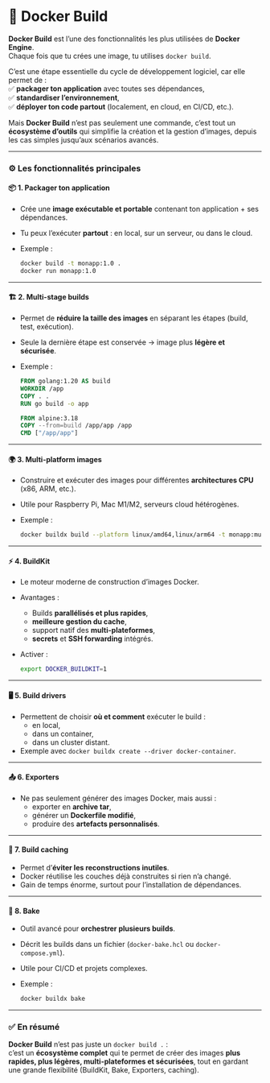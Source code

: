 # 🐳 Docker Build

**Docker Build** est l’une des fonctionnalités les plus utilisées de **Docker Engine**.\
Chaque fois que tu crées une image, tu utilises `docker build`.

C’est une étape essentielle du cycle de développement logiciel, car elle permet de :\
✅ **packager ton application** avec toutes ses dépendances,\
✅ **standardiser l’environnement**,\
✅ **déployer ton code partout** (localement, en cloud, en CI/CD, etc.).

Mais **Docker Build** n’est pas seulement une commande, c’est tout un **écosystème d’outils** qui simplifie la création et la gestion d’images, depuis les cas simples jusqu’aux scénarios avancés.

***

### ⚙️ Les fonctionnalités principales

#### 📦 1. Packager ton application

* Crée une **image exécutable et portable** contenant ton application + ses dépendances.
* Tu peux l’exécuter **partout** : en local, sur un serveur, ou dans le cloud.
*   Exemple :

    ```bash
    docker build -t monapp:1.0 .
    docker run monapp:1.0
    ```

***

#### 🏗️ 2. Multi-stage builds

* Permet de **réduire la taille des images** en séparant les étapes (build, test, exécution).
* Seule la dernière étape est conservée → image plus **légère et sécurisée**.
*   Exemple :

    ```dockerfile
    FROM golang:1.20 AS build
    WORKDIR /app
    COPY . .
    RUN go build -o app

    FROM alpine:3.18
    COPY --from=build /app/app /app
    CMD ["/app/app"]
    ```

***

#### 🌍 3. Multi-platform images

* Construire et exécuter des images pour différentes **architectures CPU** (x86, ARM, etc.).
* Utile pour Raspberry Pi, Mac M1/M2, serveurs cloud hétérogènes.
*   Exemple :

    ```bash
    docker buildx build --platform linux/amd64,linux/arm64 -t monapp:multi .
    ```

***

#### ⚡ 4. BuildKit

* Le moteur moderne de construction d’images Docker.
* Avantages :
  * Builds **parallélisés et plus rapides**,
  * **meilleure gestion du cache**,
  * support natif des **multi-plateformes**,
  * **secrets** et **SSH forwarding** intégrés.
*   Activer :

    ```bash
    export DOCKER_BUILDKIT=1
    ```

***

#### 🖥️ 5. Build drivers

* Permettent de choisir **où et comment** exécuter le build :
  * en local,
  * dans un container,
  * dans un cluster distant.
* Exemple avec `docker buildx create --driver docker-container`.

***

#### 📤 6. Exporters

* Ne pas seulement générer des images Docker, mais aussi :
  * exporter en **archive tar**,
  * générer un **Dockerfile modifié**,
  * produire des **artefacts personnalisés**.

***

#### 🔄 7. Build caching

* Permet d’**éviter les reconstructions inutiles**.
* Docker réutilise les couches déjà construites si rien n’a changé.
* Gain de temps énorme, surtout pour l’installation de dépendances.

***

#### 🧩 8. Bake

* Outil avancé pour **orchestrer plusieurs builds**.
* Décrit les builds dans un fichier (`docker-bake.hcl` ou `docker-compose.yml`).
* Utile pour CI/CD et projets complexes.
*   Exemple :

    ```bash
    docker buildx bake
    ```

***

### ✅ En résumé

**Docker Build** n’est pas juste un `docker build .` :\
c’est un **écosystème complet** qui te permet de créer des images **plus rapides, plus légères, multi-plateformes et sécurisées**, tout en gardant une grande flexibilité (BuildKit, Bake, Exporters, caching).
